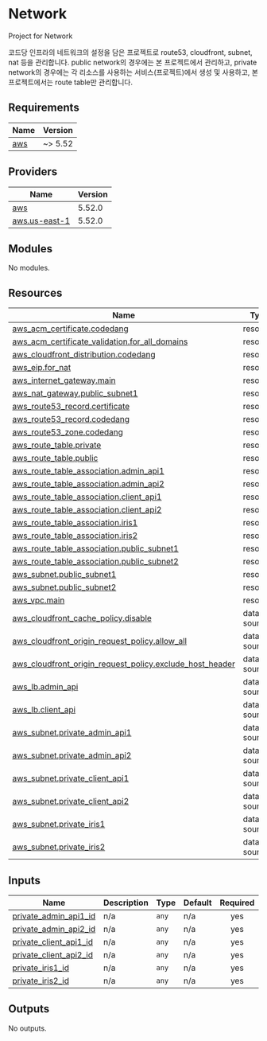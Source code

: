 # Network

Project for Network

코드당 인프라의 네트워크의 설정을 담은 프로젝트로 route53, cloudfront, subnet, nat 등을 관리합니다.
public network의 경우에는 본 프로젝트에서 관리하고, private network의 경우에는 각 리소스를 사용하는 서비스(프로젝트)에서 생성 및 사용하고, 본 프로젝트에서는 route table만 관리합니다. 


<!-- BEGIN_TF_DOCS -->
## Requirements

| Name | Version |
|------|---------|
| <a name="requirement_aws"></a> [aws](#requirement\_aws) | ~> 5.52 |

## Providers

| Name | Version |
|------|---------|
| <a name="provider_aws"></a> [aws](#provider\_aws) | 5.52.0 |
| <a name="provider_aws.us-east-1"></a> [aws.us-east-1](#provider\_aws.us-east-1) | 5.52.0 |

## Modules

No modules.

## Resources

| Name | Type |
|------|------|
| [aws_acm_certificate.codedang](https://registry.terraform.io/providers/hashicorp/aws/latest/docs/resources/acm_certificate) | resource |
| [aws_acm_certificate_validation.for_all_domains](https://registry.terraform.io/providers/hashicorp/aws/latest/docs/resources/acm_certificate_validation) | resource |
| [aws_cloudfront_distribution.codedang](https://registry.terraform.io/providers/hashicorp/aws/latest/docs/resources/cloudfront_distribution) | resource |
| [aws_eip.for_nat](https://registry.terraform.io/providers/hashicorp/aws/latest/docs/resources/eip) | resource |
| [aws_internet_gateway.main](https://registry.terraform.io/providers/hashicorp/aws/latest/docs/resources/internet_gateway) | resource |
| [aws_nat_gateway.public_subnet1](https://registry.terraform.io/providers/hashicorp/aws/latest/docs/resources/nat_gateway) | resource |
| [aws_route53_record.certificate](https://registry.terraform.io/providers/hashicorp/aws/latest/docs/resources/route53_record) | resource |
| [aws_route53_record.codedang](https://registry.terraform.io/providers/hashicorp/aws/latest/docs/resources/route53_record) | resource |
| [aws_route53_zone.codedang](https://registry.terraform.io/providers/hashicorp/aws/latest/docs/resources/route53_zone) | resource |
| [aws_route_table.private](https://registry.terraform.io/providers/hashicorp/aws/latest/docs/resources/route_table) | resource |
| [aws_route_table.public](https://registry.terraform.io/providers/hashicorp/aws/latest/docs/resources/route_table) | resource |
| [aws_route_table_association.admin_api1](https://registry.terraform.io/providers/hashicorp/aws/latest/docs/resources/route_table_association) | resource |
| [aws_route_table_association.admin_api2](https://registry.terraform.io/providers/hashicorp/aws/latest/docs/resources/route_table_association) | resource |
| [aws_route_table_association.client_api1](https://registry.terraform.io/providers/hashicorp/aws/latest/docs/resources/route_table_association) | resource |
| [aws_route_table_association.client_api2](https://registry.terraform.io/providers/hashicorp/aws/latest/docs/resources/route_table_association) | resource |
| [aws_route_table_association.iris1](https://registry.terraform.io/providers/hashicorp/aws/latest/docs/resources/route_table_association) | resource |
| [aws_route_table_association.iris2](https://registry.terraform.io/providers/hashicorp/aws/latest/docs/resources/route_table_association) | resource |
| [aws_route_table_association.public_subnet1](https://registry.terraform.io/providers/hashicorp/aws/latest/docs/resources/route_table_association) | resource |
| [aws_route_table_association.public_subnet2](https://registry.terraform.io/providers/hashicorp/aws/latest/docs/resources/route_table_association) | resource |
| [aws_subnet.public_subnet1](https://registry.terraform.io/providers/hashicorp/aws/latest/docs/resources/subnet) | resource |
| [aws_subnet.public_subnet2](https://registry.terraform.io/providers/hashicorp/aws/latest/docs/resources/subnet) | resource |
| [aws_vpc.main](https://registry.terraform.io/providers/hashicorp/aws/latest/docs/resources/vpc) | resource |
| [aws_cloudfront_cache_policy.disable](https://registry.terraform.io/providers/hashicorp/aws/latest/docs/data-sources/cloudfront_cache_policy) | data source |
| [aws_cloudfront_origin_request_policy.allow_all](https://registry.terraform.io/providers/hashicorp/aws/latest/docs/data-sources/cloudfront_origin_request_policy) | data source |
| [aws_cloudfront_origin_request_policy.exclude_host_header](https://registry.terraform.io/providers/hashicorp/aws/latest/docs/data-sources/cloudfront_origin_request_policy) | data source |
| [aws_lb.admin_api](https://registry.terraform.io/providers/hashicorp/aws/latest/docs/data-sources/lb) | data source |
| [aws_lb.client_api](https://registry.terraform.io/providers/hashicorp/aws/latest/docs/data-sources/lb) | data source |
| [aws_subnet.private_admin_api1](https://registry.terraform.io/providers/hashicorp/aws/latest/docs/data-sources/subnet) | data source |
| [aws_subnet.private_admin_api2](https://registry.terraform.io/providers/hashicorp/aws/latest/docs/data-sources/subnet) | data source |
| [aws_subnet.private_client_api1](https://registry.terraform.io/providers/hashicorp/aws/latest/docs/data-sources/subnet) | data source |
| [aws_subnet.private_client_api2](https://registry.terraform.io/providers/hashicorp/aws/latest/docs/data-sources/subnet) | data source |
| [aws_subnet.private_iris1](https://registry.terraform.io/providers/hashicorp/aws/latest/docs/data-sources/subnet) | data source |
| [aws_subnet.private_iris2](https://registry.terraform.io/providers/hashicorp/aws/latest/docs/data-sources/subnet) | data source |

## Inputs

| Name | Description | Type | Default | Required |
|------|-------------|------|---------|:--------:|
| <a name="input_private_admin_api1_id"></a> [private\_admin\_api1\_id](#input\_private\_admin\_api1\_id) | n/a | `any` | n/a | yes |
| <a name="input_private_admin_api2_id"></a> [private\_admin\_api2\_id](#input\_private\_admin\_api2\_id) | n/a | `any` | n/a | yes |
| <a name="input_private_client_api1_id"></a> [private\_client\_api1\_id](#input\_private\_client\_api1\_id) | n/a | `any` | n/a | yes |
| <a name="input_private_client_api2_id"></a> [private\_client\_api2\_id](#input\_private\_client\_api2\_id) | n/a | `any` | n/a | yes |
| <a name="input_private_iris1_id"></a> [private\_iris1\_id](#input\_private\_iris1\_id) | n/a | `any` | n/a | yes |
| <a name="input_private_iris2_id"></a> [private\_iris2\_id](#input\_private\_iris2\_id) | n/a | `any` | n/a | yes |

## Outputs

No outputs.
<!-- END_TF_DOCS -->
